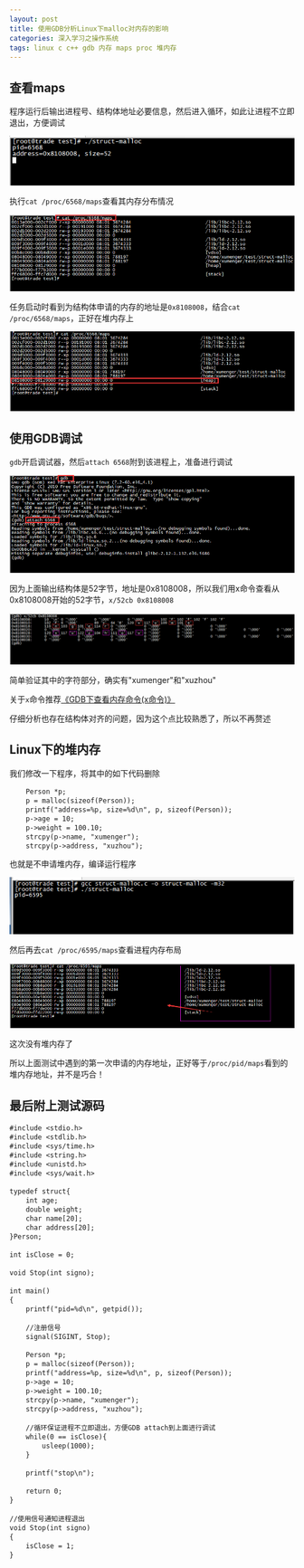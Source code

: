 ```yaml
---
layout: post
title: 使用GDB分析Linux下malloc对内存的影响
categories: 深入学习之操作系统
tags: linux c c++ gdb 内存 maps proc 堆内存
---
```


## 查看maps

程序运行后输出进程号、结构体地址必要信息，然后进入循环，如此让进程不立即退出，方便调试

![image](../media/image/2017-09-10/01.png)

执行`cat /proc/6568/maps`查看其内存分布情况

![image](../media/image/2017-09-10/02.png)

任务启动时看到为结构体申请的内存的地址是`0x8108008`，结合`cat /proc/6568/maps`，正好在堆内存上

![image](../media/image/2017-09-10/03.png)

## 使用GDB调试

`gdb`开启调试器，然后`attach 6568`附到该进程上，准备进行调试

![image](../media/image/2017-09-10/04.png)

因为上面输出结构体是52字节，地址是0x8108008，所以我们用x命令查看从0x8108008开始的52字节，`x/52cb 0x8108008`

![image](../media/image/2017-09-10/05.png)

简单验证其中的字符部分，确实有"xumenger"和"xuzhou"

关于`x`命令推荐[《GDB下查看内存命令(x命令)》](http://blog.csdn.net/allenlinrui/article/details/5964046)

仔细分析也存在结构体对齐的问题，因为这个点比较熟悉了，所以不再赘述

## Linux下的堆内存

我们修改一下程序，将其中的如下代码删除

```
    Person *p;
    p = malloc(sizeof(Person));
    printf("address=%p, size=%d\n", p, sizeof(Person));
    p->age = 10;
    p->weight = 100.10;
    strcpy(p->name, "xumenger");
    strcpy(p->address, "xuzhou");
```

也就是不申请堆内存，编译运行程序

![image](../media/image/2017-09-10/06.png)

然后再去`cat /proc/6595/maps`查看进程内存布局

![image](../media/image/2017-09-10/07.png)

这次没有堆内存了

所以上面测试中遇到的第一次申请的内存地址，正好等于`/proc/pid/maps`看到的堆内存地址，并不是巧合！

## 最后附上测试源码

```
#include <stdio.h>
#include <stdlib.h>
#include <sys/time.h>
#include <string.h>
#include <unistd.h>
#include <sys/wait.h>

typedef struct{
    int age;
    double weight;
    char name[20];
    char address[20];
}Person;

int isClose = 0;

void Stop(int signo);

int main()
{
    printf("pid=%d\n", getpid());
    
    //注册信号
    signal(SIGINT, Stop);

    Person *p;
    p = malloc(sizeof(Person));
    printf("address=%p, size=%d\n", p, sizeof(Person));
    p->age = 10;
    p->weight = 100.10;
    strcpy(p->name, "xumenger");
    strcpy(p->address, "xuzhou");

    //循环保证进程不立即退出，方便GDB attach到上面进行调试
    while(0 == isClose){
        usleep(1000);
    }

    printf("stop\n");

    return 0;
}

//使用信号通知进程退出
void Stop(int signo)
{
    isClose = 1;
}
```
